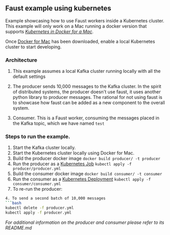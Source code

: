 ## Faust example using kubernetes

Example showcasing how to use Faust workers inside a Kubernetes cluster.
This example will only work on a Mac running a docker version that supports
_[Kubernetes in Docker for a Mac](https://docs.docker.com/docker-for-mac/kubernetes/)_.

Once [Docker for Mac](https://store.docker.com/editions/community/docker-ce-desktop-mac)
has been downloaded, enable a local Kubernetes cluster to start developing.

### Architecture

1. This example assumes a local Kafka cluster running locally with all the
default settings

2. The producer sends 10,000 messages to the Kafka cluster. In the spirit of
distributed systems, the producer doesn't use faust, it uses another python library
to producer messages. The rational for not using faust is to showcase how faust can
be added as a new component to the overall system.

3. Consumer. This is a Faust worker, consuming the messages placed in the Kafka topic,
which we have named `test`


### Steps to run the example.

1. Start the Kafka cluster locally.
2. Start the Kubernetes cluster locally using Docker for Mac.
3. Build the producer docker image `docker build producer/ -t producer`
4. Run the producer as a [Kubernetes Job](https://kubernetes.io/docs/concepts/workloads/controllers/jobs-run-to-completion/) `kubectl apply -f producer/producer.yml`
5. Build the consumer docker image `docker build consumer/ -t consumer`
6. Run the consumer as a [Kubernetes Deployment](https://kubernetes.io/docs/concepts/workloads/controllers/deployment/) `kubectl apply -f consumer/consumer.yml`
7. To re-run the producer:
```bash
4. To send a second batch of 10,000 messages
```bash
kubectl delete -f producer.yml
kubectl apply -f producer.yml
```

_For additional information on the producer and consumer please refer to its README.md_
